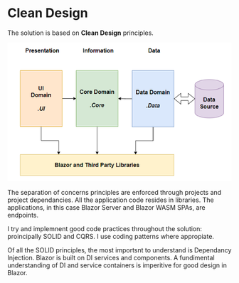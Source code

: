 # Clean Design

The solution is based on **Clean Design** principles.

![Clean Design](./clean-design.png)

The separation of concerns principles are enforced through projects and project dependancies.  All the application code resides in libraries.  The applications, in this case Blazor Server and Blazor WASM SPAs, are endpoints.

I try and implemnent good code practices throughout the solution: proincipally SOLID and CQRS.  I use coding patterns where appropiate.

Of all the SOLID principles, the most importsnt to understand is Dependancy Injection.  Blazor is built on DI services and components.  A fundimental understanding of DI and service containers is imperitive for good design in Blazor. 



